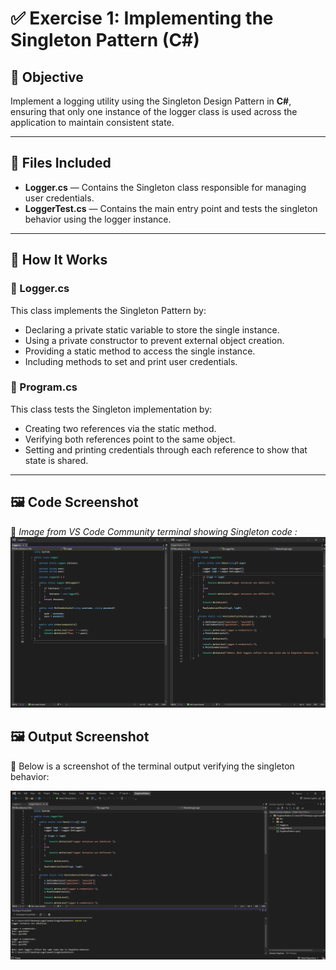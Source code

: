 # ✅ Exercise 1: Implementing the Singleton Pattern (C#)

## 📘 Objective  
Implement a logging utility using the Singleton Design Pattern in **C#**, ensuring that only one instance of the logger class is used across the application to maintain consistent state.

---

## 📁 Files Included

- **Logger.cs** — Contains the Singleton class responsible for managing user credentials.
- **LoggerTest.cs** — Contains the main entry point and tests the singleton behavior using the logger instance.

---

## 🧱 How It Works

### 🔹 Logger.cs  
This class implements the Singleton Pattern by:
- Declaring a private static variable to store the single instance.
- Using a private constructor to prevent external object creation.
- Providing a static method to access the single instance.
- Including methods to set and print user credentials.

### 🔹 Program.cs  
This class tests the Singleton implementation by:
- Creating two references via the static method.
- Verifying both references point to the same object.
- Setting and printing credentials through each reference to show that state is shared.

---

## 🖼️ Code Screenshot

📌 *Image from VS Code Community terminal showing Singleton code :*
![Singleton Logger code ](image-2.png)

## 🖼️ Output Screenshot

📌 Below is a screenshot of the terminal output verifying the singleton behavior:

![Singleton Logger Output with code - C#](image-3.png)